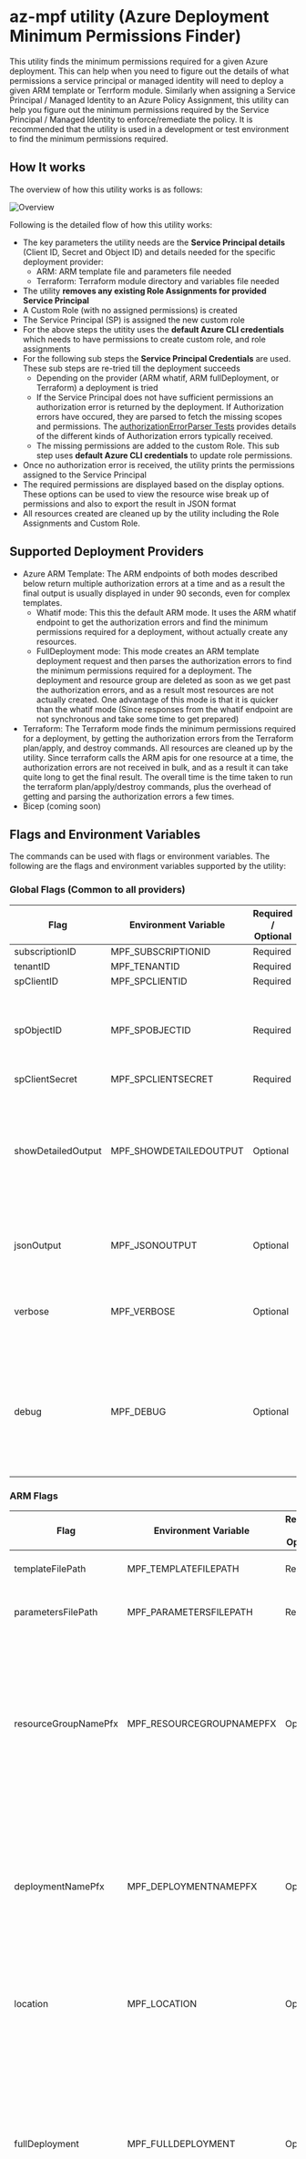 # az-mpf utility (Azure Deployment Minimum Permissions Finder)

This utility finds the minimum permissions required for a given Azure deployment. This can help when you need to figure out the details of what permissions a service principal or managed identity will need to deploy a given ARM template or Terrform module. Similarly when assigning a Service Principal / Managed Identity to an Azure Policy Assignment, this utility can help you figure out the minimum permissions required by the Service Principal / Managed Identity to enforce/remediate the policy. It is recommended that the utility is used in a development or test environment to find the minimum permissions required.

## How It works

The overview of how this utility works is as follows:

![Overview](docs/images/overview.png)

Following is the detailed flow of how this utility works:
* The key parameters the utility needs are the **Service Principal details** (Client ID, Secret and Object ID) and details needed for the specific deployment provider: 
  * ARM: ARM template file and parameters file needed
  * Terraform: Terraform module directory and variables file needed
* The utility **removes any existing Role Assignments for provided Service Principal**
* A Custom Role (with no assigned permissions) is created
* The Service Principal (SP) is assigned the new custom role
* For the above steps the utitity uses the **default Azure CLI credentials** which needs to have permissions to create custom role, and role assignments
* For the following sub steps the **Service Principal Credentials** are used. These sub steps are re-tried till the deployment succeeds
  * Depending on the provider (ARM whatif, ARM fullDeployment, or Terraform) a deployment is tried
  * If the Service Principal does not have sufficient permissions an authorization error is returned by the deployment. If Authorization errors have occured, they are parsed to fetch the missing scopes and permissions. The [authorizationErrorParser Tests](./pkg/domain/authorizationErrorParser_test.go) provides details of the different kinds of Authorization errors typically received.
  * The missing permissions are added to the custom Role. This sub step uses **default Azure CLI credentials** to update role permissions.
* Once no authorization error is received, the utility prints the permissions assigned to the Service Principal
* The required permissions are displayed based on the display options. These options can be used to view the resource wise break up of permissions and also to export the result in JSON format
* All resources created are cleaned up by the utility including the Role Assignments and Custom Role.

## Supported Deployment Providers

* Azure ARM Template: The ARM endpoints of both modes described below return multiple authorization errors at a time and as a result the final output is usually displayed in under 90 seconds, even for complex templates.
  * Whatif mode: This this the default ARM mode. It uses the ARM whatif endpoint to get the authorization errors and find the minimum permissions required for a deployment, without actually create any resources.
  * FullDeployment mode: This mode creates an ARM template deployment request and then parses the authorization errors to find the minimum permissions required for a deployment. The deployment and resource group are deleted as soon as we get past the authorization errors, and as a result most resources are not actually created. One advantage of this mode is that it is quicker than the whatif mode (Since responses from the whatif endpoint are not synchronous and take some time to get prepared)
* Terraform: The Terraform mode finds the minimum permissions required for a deployment, by getting the authorization errors from the Terraform plan/apply, and destroy commands. All resources are cleaned up by the utility. Since terraform calls the ARM apis for one resource at a time, the authorization errors are not received in bulk, and as a result it can take quite long to get the final result. The overall time is the time taken to run the terraform plan/apply/destroy commands, plus the overhead of getting and parsing the authorization errors a few times.
* Bicep (coming soon)

## Flags and Environment Variables

The commands can be used with flags or environment variables. The following are the flags and environment variables supported by the utility:

### Global Flags (Common to all providers)

| Flag               | Environment Variable | Required / Optional | Description                                                                                                      |
| ------------------ | -------------------- | ------------------ | ---------------------------------------------------------------------------------------------------------------- |
| subscriptionID     | MPF_SUBSCRIPTIONID   | Required           |                                                                                                                  |
| tenantID           | MPF_TENANTID         | Required           |                                                                                                                  |
| spClientID         | MPF_SPCLIENTID       | Required           |                                                                                                                  |
| spObjectID         | MPF_SPOBJECTID       | Required           | Note this is the SP Object id and is different from the Client ID                                                |
| spClientSecret     | MPF_SPCLIENTSECRET   | Required           |                                                                                                                  |
| showDetailedOutput | MPF_SHOWDETAILEDOUTPUT | Optional       | If set to true, the output shows details of permissions resource wise as well. This is not needed if --jsonOutput is specified |
| jsonOutput         | MPF_JSONOUTPUT       | Optional           | If set to true, the detailed output is printed in JSON format                                                            |
| verbose            | MPF_VERBOSE          | Optional           | If set to true, verbose output with informational messages is displayed                                          |
| debug              | MPF_DEBUG            | Optional           | If set to true, output with detailed debug messages is displayed. The debug messages may contain sensitive tokens |

### ARM Flags

| Flag                 | Environment Variable     | Required / Optional | Description                                                                                                      |
| -------------------- | ------------------------ | ------------------ | ---------------------------------------------------------------------------------------------------------------- |
| templateFilePath     | MPF_TEMPLATEFILEPATH     | Required           | ARM template file with path                                                                                       |
| parametersFilePath   | MPF_PARAMETERSFILEPATH   | Required           | ARM template parameters file with path                                                                            |
| resourceGroupNamePfx | MPF_RESOURCEGROUPNAMEPFX | Optional           | Prefix for the resource group name. If not provided, default prefix is testdeployrg. For ARM deployments this temporary resource group is created                                |
| deploymentNamePfx    | MPF_DEPLOYMENTNAMEPFX    | Optional           | Prefix for the deployment name. If not provided, default prefix is testDeploy. For ARM deployments this temporary deployment is created                                |
| location             | MPF_LOCATION             | Optional           | Location for the resource group. If not provided, default location is eastus                                      |
| fullDeployment       | MPF_FULLDEPLOYMENT       | Optional           | If set to true, the utility tries to create all resources while finding the minimum permissions required. If not specified the ARM whatif endpoint is used and no resources are actually created |

### Terraform Flags

| Flag                 | Environment Variable     | Required / Optional | Description                                                                                                      |
| -------------------- | ------------------------ | ------------------ | ---------------------------------------------------------------------------------------------------------------- |
| tfPath               | MPF_TFPATH               | Required           | Path to the Terraform executable                                                                             |
| workingDir           | MPF_WORKINGDIR           | Required           | Path to the Terraform module directory                                                                             |
| varFilePath          | MPF_VARFILEPATH          | Required           | Path to the Terraform variables file                                                                             |


## Installation

You can download the latest version for your platform from the [releases](https://github.com/maniSbindra/az-mpf/releases/) link.

For example, to download the latest version for Windows:

```shell
# Please change version in the URL to the latest version
curl -LO https://github.com/maniSbindra/az-mpf/releases/download/v0.7.0/az-mpf_0.7.0_windows_amd64.tar.gz
tar -xzf az-mpf_0.7.0_windows_amd64.tar.gz
mv az-mpf_0.7.0_windows_amd64 az-mpf.exe
chmod +x ./az-mpf.exe
```

And for Mac Arm64:
  
```shell
# Please change version in the URL to the latest version
curl -LO https://github.com/maniSbindra/az-mpf/releases/download/v0.7.0/az-mpf_0.7.0_darwin_arm64.tar.gz
tar -xzf az-mpf_0.7.0_darwin_arm64.tar.gz
mv az-mpf-darwin-arm64 az-mpf
chmod +x ./az-mpf
```

## Verify Release Binaries using SLSA Verifier

The release binaries are signed using the SLSA (Supply Chain Levels for Software Artifacts) framework. You can verify the release binaries using the [SLSA Verifier](https://github.com/slsa-framework/slsa-verifier). The following steps show how to verify the release binary for darwin/arm64 against release 0.7.0, using the SLSA Verifier:

```shell
# download arm64 darwin release binary and the multiple.intoto.jsonl file
curl -LO https://github.com/maniSbindra/az-mpf/releases/download/v0.7.0/az-mpf_0.7.0_darwin_arm64.tar.gz
curl -LO https://github.com/maniSbindra/az-mpf/releases/download/v0.7.0/multiple.intoto.jsonl

# modify path to the slsa-verifier binary as per your installation and verify the release binary
$ /PATH_TO_VERIFER/slsa-verifier verify-artifact az-mpf_0.7.0_darwin_arm64.tar.gz   --provenance-path multiple.intoto.jsonl   --source-uri github.com/maniSbindra/az-mpf  --source-tag v0.7.0

Verified signature against tlog entry index 76002620 at URL: https://rekor.sigstore.dev/api/v1/log/entries/24296fb24b8ad77ae67470bb23a7a809a475c46078739a61725936641b76508ac420e02e217475de
Verified build using builder "https://github.com/slsa-framework/slsa-github-generator/.github/workflows/generator_generic_slsa3.yml@refs/tags/v1.9.0" at commit 648fe797c5b5253360ae1c6e60bd9521544209bc
Verifying artifact az-mpf_0.7.0_darwin_arm64.tar.gz: PASSED

PASSED: Verified SLSA provenance
```


## Usage Details

### ARM whatif mode (Default mode for ARM)

```shell
export MPF_SUBSCRIPTIONID=YOUR_SUBSCRIPTION_ID
export MPF_TENANTID=YOUR_TENANT_ID
export MPF_SPCLIENTID=YOUR_SP_CLIENT_ID
export MPF_SPCLIENTSECRET=YOUR_SP_CLIENT_SECRET
export MPF_SPOBJECTID=YOUR_SP_OBJECT_ID

$ ./az-mpf arm --templateFilePath ./samples/templates/aks-private-subnet.json --parametersFilePath ./samples/templates/aks-private-subnet-parameters.json

------------------------------------------------------------------------------------------------------------------------------------------
Permissions Required:
------------------------------------------------------------------------------------------------------------------------------------------
Microsoft.ContainerService/managedClusters/read
Microsoft.ContainerService/managedClusters/write
Microsoft.Network/virtualNetworks/read
Microsoft.Network/virtualNetworks/subnets/read
Microsoft.Network/virtualNetworks/subnets/write
Microsoft.Network/virtualNetworks/write
Microsoft.Resources/deployments/read
Microsoft.Resources/deployments/write

```

### ARM fullDeployment mode

```shell
export MPF_SUBSCRIPTIONID=YOUR_SUBSCRIPTION_ID
export MPF_TENANTID=YOUR_TENANT_ID
export MPF_SPCLIENTID=YOUR_SP_CLIENT_ID
export MPF_SPCLIENTSECRET=YOUR_SP_CLIENT_SECRET
export MPF_SPOBJECTID=YOUR_SP_OBJECT_ID

$ ./az-mpf arm --templateFilePath ./samples/templates/aks-private-subnet.json --parametersFilePath ./samples/templates/aks-private-subnet-parameters.json --fullDeployment

------------------------------------------------------------------------------------------------------------------------------------------
Permissions Required:
------------------------------------------------------------------------------------------------------------------------------------------
Microsoft.ContainerService/managedClusters/read
Microsoft.ContainerService/managedClusters/write
Microsoft.Network/virtualNetworks/read
Microsoft.Network/virtualNetworks/subnets/read
Microsoft.Network/virtualNetworks/subnets/write
Microsoft.Network/virtualNetworks/write
Microsoft.Resources/deployments/read
Microsoft.Resources/deployments/write
------------------------------------------------------------------------------------------------------------------------------------------

```

### Terraform

```shell
export MPF_SUBSCRIPTIONID=YOUR_SUBSCRIPTION_ID
export MPF_TENANTID=YOUR_TENANT_ID
export MPF_SPCLIENTID=YOUR_SP_CLIENT_ID
export MPF_SPCLIENTSECRET=YOUR_SP_CLIENT_SECRET
export MPF_SPOBJECTID=YOUR_SP_OBJECT_ID
export MPF_TFPATH=TERRAFORM_EXECUTABLE_PATH

$ ./az-mpf terraform --workingDir `pwd`/samples/terraform/aci --varFilePath `pwd`/samples/terraform/aci/dev.vars.tfvars 
------------------------------------------------------------------------------------------------------------------------------------------
Permissions Required:
------------------------------------------------------------------------------------------------------------------------------------------
Microsoft.ContainerInstance/containerGroups/delete
Microsoft.ContainerInstance/containerGroups/read
Microsoft.ContainerInstance/containerGroups/write
Microsoft.Resources/deployments/read
Microsoft.Resources/deployments/write
Microsoft.Resources/subscriptions/resourcegroups/delete
Microsoft.Resources/subscriptions/resourcegroups/read
Microsoft.Resources/subscriptions/resourcegroups/write
------------------------------------------------------------------------------------------------------------------------------------------

```

Is is also possible to additionally view detailed resource level permissions required as shown in the [display options](docs/display-options.MD) documents.

The blog post [Figuring out the Minimum Permissions Required to Deploy an Azure ARM Template](https://medium.com/microsoftazure/figuring-out-the-minimum-permissions-required-to-deploy-an-azure-arm-template-d1c1e74092fa) provides a more contextual usage scenario for az-mpf.


## Display Options

To view details of display options the utility provides please refer to the [display options](docs/display-options.MD) document.

## Building Locally

You can also build locally by cloning this repo and running `make build`.

## Debugging Locally and Contributing

The [CONTRIBUTING.md](CONTRIBUTING.md) file provides details on how to debug locally and contribute to this project.




